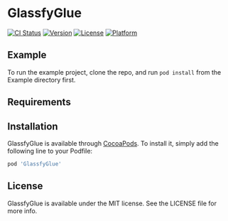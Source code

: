 # GlassfyGlue

[![CI Status](https://img.shields.io/travis/marcopifferi/GlassfyGlue.svg?style=flat)](https://travis-ci.org/marcopifferi/GlassfyGlue)
[![Version](https://img.shields.io/cocoapods/v/GlassfyGlue.svg?style=flat)](https://cocoapods.org/pods/GlassfyGlue)
[![License](https://img.shields.io/cocoapods/l/GlassfyGlue.svg?style=flat)](https://cocoapods.org/pods/GlassfyGlue)
[![Platform](https://img.shields.io/cocoapods/p/GlassfyGlue.svg?style=flat)](https://cocoapods.org/pods/GlassfyGlue)

## Example

To run the example project, clone the repo, and run `pod install` from the Example directory first.

## Requirements

## Installation

GlassfyGlue is available through [CocoaPods](https://cocoapods.org). To install
it, simply add the following line to your Podfile:

```ruby
pod 'GlassfyGlue'
```

## License

GlassfyGlue is available under the MIT license. See the LICENSE file for more info.
